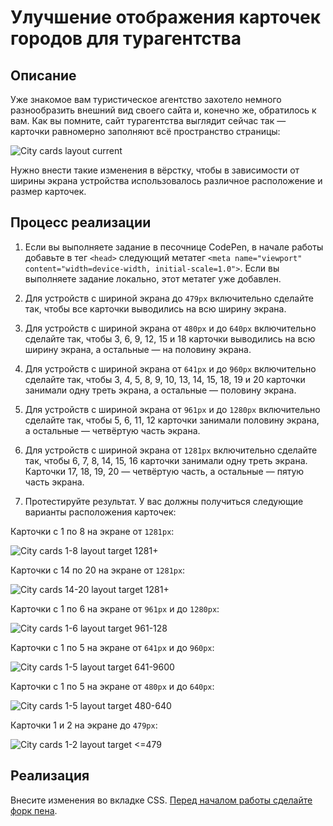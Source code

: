 # Улучшение отображения карточек городов для турагентства

## Описание

Уже знакомое вам туристическое агентство захотело немного разнообразить внешний вид своего сайта и, конечно же, обратилось к вам. Как вы помните, сайт турагентства выглядит сейчас так — карточки равномерно заполняют всё пространство страницы:
 
![City cards layout current](../../sources/adaptive-images-agency-current.jpg)

Нужно внести такие изменения в вёрстку, чтобы в зависимости от ширины экрана устройства использовалось различное расположение и размер карточек.

## Процесс реализации

1. Если вы выполняете задание в песочнице CodePen, в начале работы добавьте в тег `<head>` следующий метатег `<meta name="viewport" content="width=device-width, initial-scale=1.0">`. Если вы выполняете задание локально, этот метатег уже добавлен.

2. Для устройств с шириной экрана до `479px` включительно сделайте так, чтобы все карточки выводились на всю ширину экрана.

3. Для устройств с шириной экрана от `480px` и до `640px` включительно сделайте так, чтобы 3, 6, 9, 12, 15 и 18 карточки выводились на всю ширину экрана, а остальные — на половину экрана.

4. Для устройств с шириной экрана от `641px` и до `960px` включительно сделайте так, чтобы 3, 4, 5, 8, 9, 10, 13, 14, 15, 18, 19 и 20 карточки занимали одну треть экрана, а остальные — половину экрана.

5. Для устройств с шириной экрана от `961px` и до `1280px` включительно сделайте так, чтобы 5, 6, 11, 12 карточки занимали половину экрана, а остальные — четвёртую часть экрана.

6. Для устройств с шириной экрана от `1281px` включительно сделайте так, чтобы 6, 7, 8, 14, 15, 16 карточки занимали одну треть экрана. Карточки 17, 18, 19, 20 — четвёртую часть, а остальные — пятую часть экрана.

7. Протестируйте результат. У вас должны получиться следующие варианты расположения карточек:

Карточки с 1 по 8 на экране от `1281px`:

![City cards 1-8 layout target 1281+](../../sources/adaptive-images-agency-0.jpg)

Карточки с 14 по 20 на экране от `1281px`:

![City cards 14-20 layout target 1281+](../../sources/adaptive-images-agency-5.jpg)

Карточки с 1 по 6 на экране от `961px` и до `1280px`:

![City cards 1-6 layout target 961-128](../../sources/adaptive-images-agency-1.jpg)

Карточки с 1 по 5 на экране от `641px` и до `960px`: 

![City cards 1-5 layout target 641-9600](../../sources/adaptive-images-agency-2.jpg)

Карточки с 1 по 5 на экране от `480px` и до `640px`:

![City cards 1-5 layout target 480-640](../../sources/adaptive-images-agency-3.jpg)

Карточки 1 и 2 на экране до `479px`:

![City cards 1-2 layout target <=479](../../sources/adaptive-images-agency-4.jpg)

## Реализация

Внесите изменения во вкладке CSS. [Перед началом работы сделайте форк пена](https://codepen.io/Netology/pen/rYQQgP).
